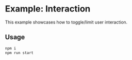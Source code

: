 # Example: Interaction

This example showcases how to toggle/limit user interaction.

## Usage

```bash
npm i
npm run start
```
